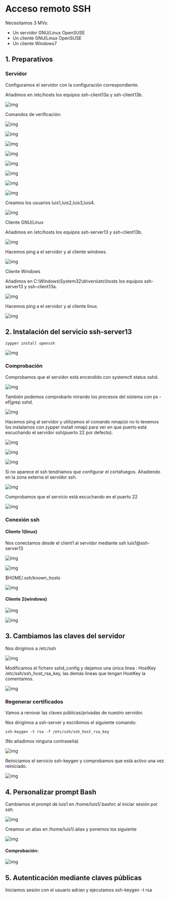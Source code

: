 # Acceso remoto SSH

Necesitamos 3 MVs:

- Un servidor GNU/Linux OpenSUSE
- Un cliente GNU/Linux OpenSUSE
- Un cliente Windows7


## 1. Preparativos

### Servidor

Configuramos el servidor con la configuración correspondiente.

Añadimos en /etc/hosts los equipos ssh-client13a y ssh-client13b.

![img](./imagenes/hosts-server.png)

Comandos de verificación:

![img](./imagenes/ipa.png)

![img](./imagenes/route-n.png)

![img](./imagenes/ping.png)

![img](./imagenes/host.png)

![img](./imagenes/pingclientea.png)

![img](./imagenes/clienteb.png)

![img](./imagenes/lsblk.png)

![img](./imagenes/blkid.png)






Creamos los usuarios luis1,luis2,luis3,luis4.

![img](./imagenes/crear-usuarios.png)

Cliente GNU/Linux

Añadimos en /etc/hosts los equipos ssh-server13 y ssh-client13b.

![img](./imagenes/hosts-clientea.png)

Hacemos ping a el servidor y al cliente windows.

![img](./imagenes/)




Cliente Windows

Añadimos en C:\Windows\System32\drivers\etc\hosts los equipos ssh-server13 y ssh-client13a.

![img](./imagenes/)

Hacemos ping a el servidor y al cliente linux.

![img](./imagenes/)

## 2. Instalación del servicio ssh-server13

    zypper install openssh

![img](./imagenes/inst-ssh.png)

### Comprobación

Comprobamos que el servidor está encendido con systemctl status sshd.

![img](./imagenes/activar-ssh.png)

También podemos comprobarlo mirando los procesos del sistema con ps -ef|grep sshd.

![img](./imagenes/ps.png)

Hacemos ping al servidor y utilizamos el comando nmap(si no lo tenemos los instalamos con zypper install nmap) para ver en que puerto está escuchando el servidor ssh(puerto 22 por defecto).

![img](./imagenes/ping-ssh.png)

![img](./imagenes/nmap.png)

![img](./imagenes/nmap1.png)

Si no aparece el ssh tendriamos que configurar el cortafuegos.
Añadiendo en la zona externa el servidor ssh.

![img](./imagenes/firewall-ssh.png)

Comprobamos que el servicio está escuchando en el puerto 22

![img](./imagenes/netstat.png)

### Conexión ssh

#### Cliente 1(linux)

Nos conectamos desde el client1 al servidor mediante ssh luis1@ssh-server13

![img](./imagenes/login-ssh-luis1-linux.png)

![img](./imagenes/login-ssh-luis2-linux.png)

$HOME/.ssh/known_hosts

![img](./imagenes/ssh.png)

#### Cliente 2(windows)

![img](./imagenes/luis1-windows.png)

![img](./imagenes/ssh-luis2.png)

## 3. Cambiamos las claves del servidor

Nos dirigimos a /etc/ssh

![img](./imagenes/ls-l-linux.png)

Modificamos el fichero sshd_config y dejamos una única linea : HostKey /etc/ssh/ssh_host_rsa_key,  las demás lineas que tengan HostKey la comentamos.

![img](./imagenes/sshd_config.png)

### Regenerar certificados

Vamos a renovar las claves públicas/privadas de nuestro servidor.

Nos dirigimos a ssh-server y escribimos el siguiente comando:

    ssh-keygen -t rsa -f /etc/ssh/ssh_host_rsa_key

(No añadimos ninguna contraseña)

![img](./imagenes/ssh-keygen.png)

Reiniciamos el servicio ssh-keygen y comprobamos que está activo una vez reiniciado.

![img](./imagenes/systemctlsshd.png)

## 4. Personalizar prompt Bash

Cambiamos el prompt de luis1 en /home/luis1/.bashrc al iniciar sesión por ssh.

![img](./imagenes/prompt.png)

Creamos un alias en /home/luis1/.alias y ponemos los siguiente

![img](./imagenes/alias.png)

#### Comprobación:

![img](./imagenes/comprobaralias.png)

## 5. Autenticación mediante claves públicas

Iniciamos sesión con el usuario adrian y ejecutamos
    ssh-keygen -t rsa
